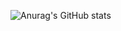 

![Anurag's GitHub stats](https://github-readme-stats.vercel.app/api?username=DevelopersMAC&show_icons=true&theme=gruvbox)
